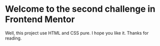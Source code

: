 # Welcome to the second challenge in Frontend Mentor
Well, this project use HTML and CSS pure. I hope you like it. Thanks for reading.